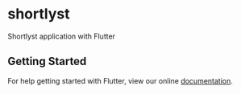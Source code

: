 # shortlyst

Shortlyst application with Flutter

## Getting Started

For help getting started with Flutter, view our online
[documentation](https://flutter.io/).
